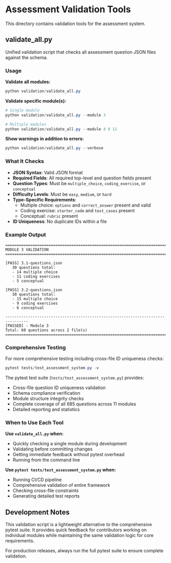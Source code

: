 # Assessment Validation Tools

This directory contains validation tools for the assessment system.

## validate_all.py

Unified validation script that checks all assessment question JSON files against the schema.

### Usage

**Validate all modules:**

```powershell
python validation/validate_all.py
```

**Validate specific module(s):**

```powershell
# Single module
python validation/validate_all.py --module 3

# Multiple modules
python validation/validate_all.py --module 4 9 11
```

**Show warnings in addition to errors:**

```powershell
python validation/validate_all.py --verbose
```

### What It Checks

- **JSON Syntax**: Valid JSON format
- **Required Fields**: All required top-level and question fields present
- **Question Types**: Must be `multiple_choice`, `coding_exercise`, or `conceptual`
- **Difficulty Levels**: Must be `easy`, `medium`, or `hard`
- **Type-Specific Requirements**:
  - Multiple choice: `options` and `correct_answer` present and valid
  - Coding exercise: `starter_code` and `test_cases` present
  - Conceptual: `rubric` present
- **ID Uniqueness**: No duplicate IDs within a file

### Example Output

```
================================================================================
MODULE 3 VALIDATION
================================================================================

[PASS] 3.1-questions.json
   30 questions total:
   - 14 multiple choice
   - 11 coding exercises
   - 5 conceptual

[PASS] 3.2-questions.json
   30 questions total:
   - 15 multiple choice
   - 9 coding exercises
   - 6 conceptual

--------------------------------------------------------------------------------
[PASSED] - Module 3
Total: 60 questions across 2 file(s)
================================================================================
```

### Comprehensive Testing

For more comprehensive testing including cross-file ID uniqueness checks:

```powershell
pytest tests/test_assessment_system.py -v
```

The pytest test suite (`tests/test_assessment_system.py`) provides:

- Cross-file question ID uniqueness validation
- Schema compliance verification
- Module structure integrity checks
- Complete coverage of all 685 questions across 11 modules
- Detailed reporting and statistics

### When to Use Each Tool

**Use `validate_all.py` when:**

- Quickly checking a single module during development
- Validating before committing changes
- Getting immediate feedback without pytest overhead
- Running from the command line

**Use `pytest tests/test_assessment_system.py` when:**

- Running CI/CD pipeline
- Comprehensive validation of entire framework
- Checking cross-file constraints
- Generating detailed test reports

## Development Notes

This validation script is a lightweight alternative to the comprehensive pytest suite. It provides quick feedback for contributors working on individual modules while maintaining the same validation logic for core requirements.

For production releases, always run the full pytest suite to ensure complete validation.
